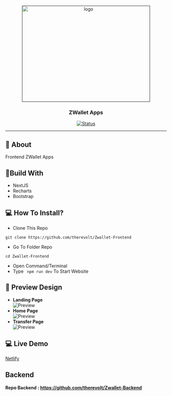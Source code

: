 <p align="center">
  <a href="" rel="noopener">
 <img width=400px height=300px src="https://i.ibb.co/PWw6SGx/image-2021-04-19-075223.png" alt="logo"></a>
</p>
<h3 align="center">ZWallet Apps</h3>
<div align="center">
  
[![Status](https://img.shields.io/website?down_color=red&down_message=Offline&up_color=green&up_message=Online&url=https%3A%2F%2Ftickitz-web.netlify.app)](https://tickitz-web.netlify.app)

</div>

---

## 🧐 About
Frontend ZWallet Apps

## 🔖Build With
- NextJS
- Recharts
- Bootstrap

## 💻 How To Install?
- Clone This Repo
```
git clone https://github.com/therevolt/Zwallet-Frontend
```
- Go To Folder Repo
```
cd Zwallet-Frontend
```
- Open Command/Terminal
- Type ``` npm run dev``` To Start Website

## 🔎 Preview Design <a name = "preview"></a>
- <b>Landing Page</b>
<br/> ![Preview](https://i.ibb.co/RBvjMhh/Untitled-design-17.png)
- <b>Home Page</b>
<br/> ![Preview](https://i.ibb.co/N9Qfkgk/Home-Pages.png)
- <b>Transfer Page</b>
<br/> ![Preview](https://i.ibb.co/rssPC1L/Transfer-Pages.png)

## 💻 Live Demo <a name = "live_demo"></a>
[Netlify](https://zwallet-new.vercel.app)

## Backend
#### Repo Backend : https://github.com/therevolt/Zwallet-Backend
